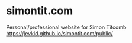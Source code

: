 # simontit.com
Personal/professional website for Simon Titcomb
https://jevkid.github.io/simontit.com/public/

